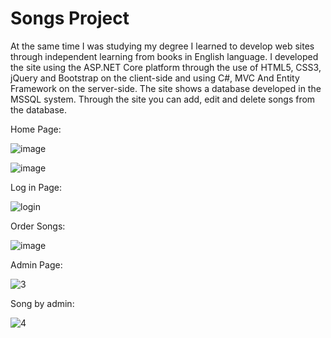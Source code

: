 # Songs Project

At the same time I was studying my degree I learned to develop web sites through independent learning from books in English language. I developed the site using the ASP.NET Core platform through the use of HTML5, CSS3, jQuery and Bootstrap on the client-side and using C#, MVC And Entity Framework on the server-side. The site shows a database developed in the MSSQL system. Through the site you can add, edit and delete songs from the database.

Home Page:

![image](https://user-images.githubusercontent.com/51830348/69422864-7cff0a80-0d2d-11ea-95dd-4a9f62d26b80.png)

![image](https://user-images.githubusercontent.com/51830348/69423066-e41cbf00-0d2d-11ea-866c-c3b55fc354af.png)

Log in Page:

![login](https://user-images.githubusercontent.com/55385057/68146600-0a2a1d00-ff41-11e9-85d5-e1d003901e69.JPG)

Order Songs:

![image](https://user-images.githubusercontent.com/55385057/69416986-80d86000-0d20-11ea-8d69-b25e13e5dd5f.png)

Admin Page:

![3](https://user-images.githubusercontent.com/26526551/59967970-028e4c80-953b-11e9-901d-f23ec053da1c.JPG)


Song by admin:

![4](https://user-images.githubusercontent.com/55385057/67260106-2ab69980-f4a2-11e9-8457-33f7255a7c79.JPG)



